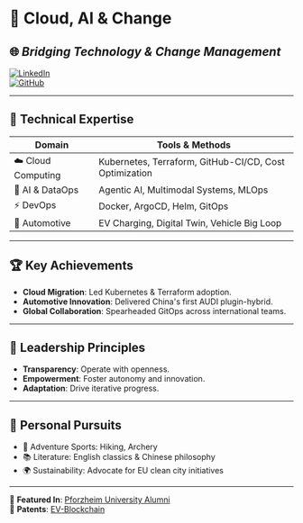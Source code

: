 # 🚀 Cloud, AI & Change

## 🌐 *Bridging Technology & Change Management*  

[![LinkedIn](https://img.shields.io/badge/LinkedIn-Connect-blue)](https://www.linkedin.com/in/kevin-ostheimer/)  
[![GitHub](https://img.shields.io/badge/GitHub-Follow-lightgrey)](https://github.com/Impulsleistung)

---

## 🔧 **Technical Expertise**

| Domain            | Tools & Methods                                        |
| ----------------- | ------------------------------------------------------ |
| ☁️ Cloud Computing | Kubernetes, Terraform, GitHub-CI/CD, Cost Optimization |
| 🧠 AI & DataOps    | Agentic AI, Multimodal Systems, MLOps                  |
| ⚡ DevOps          | Docker, ArgoCD, Helm, GitOps                           |
| 🚗 Automotive      | EV Charging, Digital Twin, Vehicle Big Loop            |

---

## 🏆 **Key Achievements**

- **Cloud Migration**: Led Kubernetes & Terraform adoption.  
- **Automotive Innovation**: Delivered China's first AUDI plugin-hybrid.  
- **Global Collaboration**: Spearheaded GitOps across international teams.

---

## 📜 **Leadership Principles**

- **Transparency**: Operate with openness.  
- **Empowerment**: Foster autonomy and innovation.  
- **Adaptation**: Drive iterative progress.

---

## 🌱 **Personal Pursuits**

- 🧗 Adventure Sports: Hiking, Archery  
- 📚 Literature: English classics & Chinese philosophy  
- 🌍 Sustainability: Advocate for EU clean city initiatives

---

🔗 **Featured In**: [Pforzheim University Alumni](https://www.hs-pforzheim.de/news_detailansicht/news/it_kolloquium_am_15122022_agile_data_engineering)  
📜 **Patents**: [EV-Blockchain](https://patents.google.com/?q=(Kevin)&inventor=Ostheimer)
